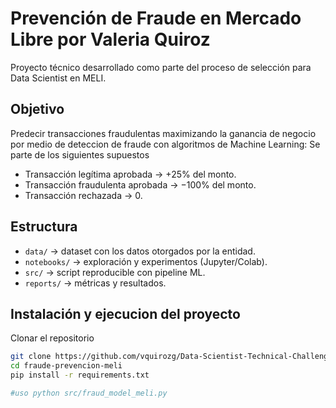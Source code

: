 
# Prevención de Fraude en Mercado Libre por Valeria Quiroz 

Proyecto técnico desarrollado como parte del proceso de selección para Data Scientist en MELI.

## Objetivo
Predecir transacciones fraudulentas maximizando la ganancia de negocio por medio de deteccion de fraude con algoritmos de Machine Learning:
Se parte de los siguientes supuestos

- Transacción legítima aprobada → +25% del monto.
- Transacción fraudulenta aprobada → −100% del monto.
- Transacción rechazada → 0.

##  Estructura
- `data/` → dataset con los datos otorgados por la entidad.
- `notebooks/` → exploración y experimentos (Jupyter/Colab).
- `src/` → script reproducible con pipeline ML.
- `reports/` →  métricas y resultados.

## Instalación y ejecucion del proyecto

Clonar el repositorio 
```bash
git clone https://github.com/vquirozg/Data-Scientist-Technical-Challenge.git
cd fraude-prevencion-meli
pip install -r requirements.txt

#uso python src/fraud_model_meli.py
